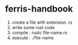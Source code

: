 # ferris-handbook
1. create a file with extension .rs
2. write some rust code
3. compile : rustc file-name.rs
4. execute : ./file-name